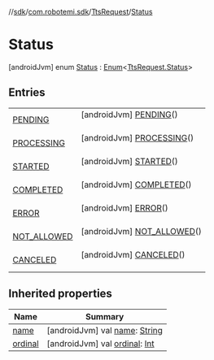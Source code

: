 //[sdk](../../../../index.md)/[com.robotemi.sdk](../../index.md)/[TtsRequest](../index.md)/[Status](index.md)



# Status  
 [androidJvm] enum [Status](index.md) : [Enum](https://kotlinlang.org/api/latest/jvm/stdlib/kotlin/-enum/index.html)<[TtsRequest.Status](index.md)>    


## Entries  
  
| | |
|---|---|
| <a name="com.robotemi.sdk/TtsRequest.Status.PENDING///PointingToDeclaration/"></a>[PENDING](-p-e-n-d-i-n-g/index.md)| <a name="com.robotemi.sdk/TtsRequest.Status.PENDING///PointingToDeclaration/"></a> [androidJvm] [PENDING](-p-e-n-d-i-n-g/index.md)()  <br>   <br>|
| <a name="com.robotemi.sdk/TtsRequest.Status.PROCESSING///PointingToDeclaration/"></a>[PROCESSING](-p-r-o-c-e-s-s-i-n-g/index.md)| <a name="com.robotemi.sdk/TtsRequest.Status.PROCESSING///PointingToDeclaration/"></a> [androidJvm] [PROCESSING](-p-r-o-c-e-s-s-i-n-g/index.md)()  <br>   <br>|
| <a name="com.robotemi.sdk/TtsRequest.Status.STARTED///PointingToDeclaration/"></a>[STARTED](-s-t-a-r-t-e-d/index.md)| <a name="com.robotemi.sdk/TtsRequest.Status.STARTED///PointingToDeclaration/"></a> [androidJvm] [STARTED](-s-t-a-r-t-e-d/index.md)()  <br>   <br>|
| <a name="com.robotemi.sdk/TtsRequest.Status.COMPLETED///PointingToDeclaration/"></a>[COMPLETED](-c-o-m-p-l-e-t-e-d/index.md)| <a name="com.robotemi.sdk/TtsRequest.Status.COMPLETED///PointingToDeclaration/"></a> [androidJvm] [COMPLETED](-c-o-m-p-l-e-t-e-d/index.md)()  <br>   <br>|
| <a name="com.robotemi.sdk/TtsRequest.Status.ERROR///PointingToDeclaration/"></a>[ERROR](-e-r-r-o-r/index.md)| <a name="com.robotemi.sdk/TtsRequest.Status.ERROR///PointingToDeclaration/"></a> [androidJvm] [ERROR](-e-r-r-o-r/index.md)()  <br>   <br>|
| <a name="com.robotemi.sdk/TtsRequest.Status.NOT_ALLOWED///PointingToDeclaration/"></a>[NOT_ALLOWED](-n-o-t_-a-l-l-o-w-e-d/index.md)| <a name="com.robotemi.sdk/TtsRequest.Status.NOT_ALLOWED///PointingToDeclaration/"></a> [androidJvm] [NOT_ALLOWED](-n-o-t_-a-l-l-o-w-e-d/index.md)()  <br>   <br>|
| <a name="com.robotemi.sdk/TtsRequest.Status.CANCELED///PointingToDeclaration/"></a>[CANCELED](-c-a-n-c-e-l-e-d/index.md)| <a name="com.robotemi.sdk/TtsRequest.Status.CANCELED///PointingToDeclaration/"></a> [androidJvm] [CANCELED](-c-a-n-c-e-l-e-d/index.md)()  <br>   <br>|


## Inherited properties  
  
|  Name |  Summary | 
|---|---|
| <a name="com.robotemi.sdk/TtsRequest.Status/name/#/PointingToDeclaration/"></a>[name](index.md#%5Bcom.robotemi.sdk%2FTtsRequest.Status%2Fname%2F%23%2FPointingToDeclaration%2F%5D%2FProperties%2F-2100633493)| <a name="com.robotemi.sdk/TtsRequest.Status/name/#/PointingToDeclaration/"></a> [androidJvm] val [name](index.md#%5Bcom.robotemi.sdk%2FTtsRequest.Status%2Fname%2F%23%2FPointingToDeclaration%2F%5D%2FProperties%2F-2100633493): [String](https://kotlinlang.org/api/latest/jvm/stdlib/kotlin/-string/index.html)   <br>|
| <a name="com.robotemi.sdk/TtsRequest.Status/ordinal/#/PointingToDeclaration/"></a>[ordinal](index.md#%5Bcom.robotemi.sdk%2FTtsRequest.Status%2Fordinal%2F%23%2FPointingToDeclaration%2F%5D%2FProperties%2F-2100633493)| <a name="com.robotemi.sdk/TtsRequest.Status/ordinal/#/PointingToDeclaration/"></a> [androidJvm] val [ordinal](index.md#%5Bcom.robotemi.sdk%2FTtsRequest.Status%2Fordinal%2F%23%2FPointingToDeclaration%2F%5D%2FProperties%2F-2100633493): [Int](https://kotlinlang.org/api/latest/jvm/stdlib/kotlin/-int/index.html)   <br>|

